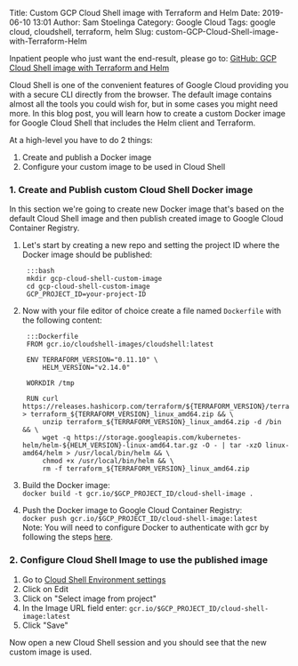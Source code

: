 Title: Custom GCP Cloud Shell image with Terraform and Helm
Date: 2019-06-10 13:01
Author: Sam Stoelinga
Category: Google Cloud
Tags: google cloud, cloudshell, terraform, helm
Slug: custom-GCP-Cloud-Shell-image-with-Terraform-Helm

Inpatient people who just want the end-result, please go to:
[GitHub: GCP Cloud Shell image with Terraform and Helm](https://github.com/samos123/gcp-terraform-cloud-shell)

Cloud Shell is one of the convenient features of Google Cloud providing
you with a secure CLI directly from the browser. The default image contains
almost all the tools you could wish for, but in some cases you might need
more. In this blog post, you will learn how to create a custom Docker image
for Google Cloud Shell that includes the Helm client and Terraform.

At a high-level you have to do 2 things:

1. Create and publish a Docker image
2. Configure your custom image to be used in Cloud Shell

### 1. Create and Publish custom Cloud Shell Docker image
In this section we're going to create new Docker image that's based on the
default Cloud Shell image and then publish created image to Google Cloud
Container Registry.

1. Let's start by creating a new repo and setting the project ID where the Docker image should be published:

        :::bash
        mkdir gcp-cloud-shell-custom-image
        cd gcp-cloud-shell-custom-image
        GCP_PROJECT_ID=your-project-ID

2. Now with your file editor of choice create a file named `Dockerfile` with the
following content:

        :::Dockerfile
        FROM gcr.io/cloudshell-images/cloudshell:latest
        
        ENV TERRAFORM_VERSION="0.11.10" \
            HELM_VERSION="v2.14.0"
        
        WORKDIR /tmp
        
        RUN curl https://releases.hashicorp.com/terraform/${TERRAFORM_VERSION}/terraform_${TERRAFORM_VERSION}_linux_amd64.zip > terraform_${TERRAFORM_VERSION}_linux_amd64.zip && \
            unzip terraform_${TERRAFORM_VERSION}_linux_amd64.zip -d /bin && \
            wget -q https://storage.googleapis.com/kubernetes-helm/helm-${HELM_VERSION}-linux-amd64.tar.gz -O - | tar -xzO linux-amd64/helm > /usr/local/bin/helm && \
            chmod +x /usr/local/bin/helm && \
            rm -f terraform_${TERRAFORM_VERSION}_linux_amd64.zip

3. Build the Docker image:  
`docker build -t gcr.io/$GCP_PROJECT_ID/cloud-shell-image .`
4. Push the Docker image to Google Cloud Container Registry:  
`docker push gcr.io/$GCP_PROJECT_ID/cloud-shell-image:latest`  
Note: You will need to configure Docker to authenticate with gcr by following
the steps [here](https://cloud.google.com/container-registry/docs/pushing-and-pulling).

### 2. Configure Cloud Shell Image to use the published image
1. Go to [Cloud Shell Environment settings](https://console.cloud.google.com/cloudshell/environment/view)
2. Click on Edit
3. Click on "Select image from project"
4. In the Image URL field enter: `gcr.io/$GCP_PROJECT_ID/cloud-shell-image:latest`
5. Click "Save"

Now open a new Cloud Shell session and you should see that the new custom image is used.
